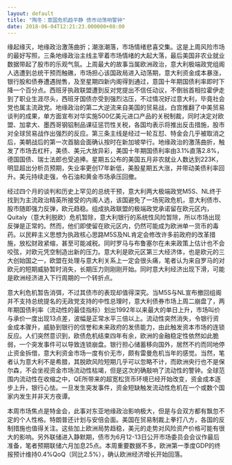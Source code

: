 ```yaml
---
layout: default
title: "陶冬：意国危机趋平静 债市动荡响警钟"
date: 2018-06-04T12:21:23.000000+08:00
---
```


缘起缘灭，地缘政治激荡曲折；潮涨潮落，市场情绪悲喜交集。这是上周风险市场的最好写照，三条地缘政治主线主宰着市场情绪的大起大落，最后美国非农业就业数据带起了股市的乐观气氛。上周最大的故事当属欧洲政治，意大利极端政党组阁人选遭到总统干预而触礁，市场担心该国政局进入动荡期，意大利资金成本暴涨，银行股和债券遭遇抛售，及至星期四新内阁得到通过，意国十年期国债利率即时下降一个百分点。西班牙执政联盟遭到反对党提出不信任动议，不倒翁首相拉霍伊走到了职业生涯尽头，西班牙国债亦受到强烈沽压，不过情况好过意大利，毕竟社会党也属主流政党。地缘政治的第二大逆流来自美国的贸易战，白宫推翻了中美贸易谈判的成果，单方面宣布对华实施500亿美元进口产品的关税制裁，同时决定对欧盟、加拿大、墨西哥钢铝制品课征惩罚性关税，各国均表示将推出反击措施，股市对全球贸易战作出强烈的反应。第三条主线是经过一轮互怼、特金会几乎被取消之后，美朝战后的第一次首脑会面确认按时在新加坡举行。地缘政治的激荡曲折，触发了市场去杠杆，美债、美元大放异彩，美国十年期国债利率由3.1%直落2.8%，德国国债、瑞士法郎也受追捧。星期五公布的美国五月非农就业人数达到223K，明显超出分析员预期，失业率更创17年新低，美股星期五大涨，并带动美债利率回升。美元持续走强，令石油和黄金市场承压回撤。

经过四个月的谈判和历史上罕见的总统干预，意大利两大极端政党M5S、NL终于找到为主流政治精英所接受的内阁人选，该国避免了一场宪政危机，意大利债市、股市随即强力反弹，欧元趋稳。组成执政联盟的极端政党承诺留在欧元区内，Quitaly（意大利脱欧）危机暂除，意大利银行的系统性风险暂除，所以市场出现反弹是正常的。然而，他们即使留在欧元区内，仍然可能成为欧洲单一货币的毒药。以民粹主义思想为执政核心思路M5S及NL肯定会修改许多前政府的改革措施，放松财政紧缩，甚至可能减税。同时罗马与布鲁塞尔在未来政策上估计也不会咬弦，对欧元凭空制造出新的压力。意大利是欧元区第三大经济体，也是欧元的三大创始国之一，欧盟在处理与意大利关系上一定会很头痛，笔者认为来自罗马的对欧元的短期威胁暂时消失，长期压力则刚刚开始。同时意大利经济出现下滑，可能是欧洲经济进入下行周期的一个转折点。

意大利危机暂告消弭，不过其债市的表现却值得深究。当M5S与NL宣布撤回组阁并不支持总统提名的无政党支持的中性总理时，意大利债券市场上周二崩盘了，两年期国债利率（流动性的最佳指标）划出1992年以来最大的单日上升，市场叫价与承价一度出现13点差，波幅是正常水平三倍以上。流动性突然消失，令银行资金成本骤升，威胁到银行的信誉和未来政府的发债能力，由此触发资本市场的连锁反应。人们突然意识到，欧债危机结束四年有余，欧洲的金融稳定性依然如此脆弱，一个突发事件可以导致连锁崩盘。银行担心储蓄移向国外，居然不约而同地停止资金拆借，意大利资金市场一度有价无市，颇有雷曼危机当年的感觉。当然，笔者认为意大利不是希腊，其脱欧风险短期几乎可以忽略不计，而欧洲央行也不是保尔森，不会坐视资金市场流动性枯竭，但是这次的确敲响了流动性的警钟。全球范围内流动性在收缩之中，QE所带来的超宽松货币环境已经开始改变，资金成本逐步上升，银行心怯。一旦发生突发事件，资金短缺触发流动性危机在一个或数个国家内发生并非天方夜谭。

本周市场焦点是特金会，此事对东亚地缘政治影响极大，但是与会双方都有飘忽不定的个人性格。特朗普还计划与安倍会面。美国在贸易制裁上拳打八方，各国的反制措施也值得关注。这些加上欧洲局势趋稳，美元的走势对风险资产价格可能有很大的影响。另外联储进入静默期，债市为6月12-13日公开市场委员会会议作最后准备，笔者预期联储六月加息25点。本周重要数据不多，欧洲第一季度GDP的终报预计维持0.4%QoQ（同比2.5%），确认欧洲经济增长开始回落。

